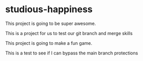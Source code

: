 # studious-happiness

This project is going to be super awesome.

This is a project for us to test our git branch and merge skills

This project is going to make a fun game.

This is a test to see if I can bypass the main branch protections

